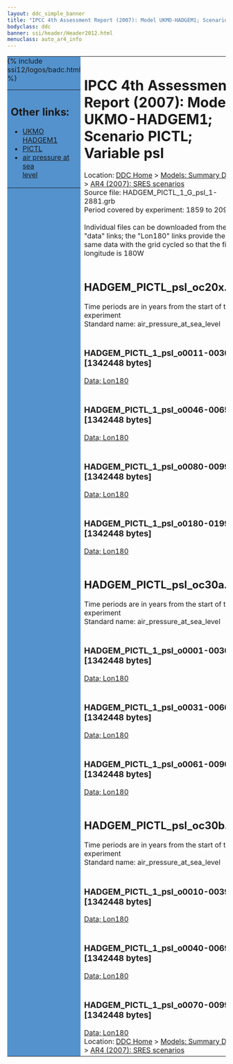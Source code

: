 ```yaml
---
layout: ddc_simple_banner
title: "IPCC 4th Assessment Report (2007): Model UKMO-HADGEM1; Scenario PICTL; Variable psl"
bodyclass: ddc
banner: ssi/header/Header2012.html
menuclass: auto_ar4_info
---
```



<table width="100%" border="0" cellspacing="0" cellpadding="0" style="border-collapse: collapse;">
<tr style="margin:0;padding:0;border:0;">
<td style="margin:0;padding:0;border:0;height:1pt;width:150pt;background:#5492CD;" valign="top" >

<div id="lh-col2" class="auto_ar4_info">
<table class="menumain" bgcolor="#5492CD" cellspacing="0" width="100%" border="0">
<tr><td>
<h2> Other links:</h2>
<ul>
<li><a href="/auto/ar4/model-UKMO-HADGEM1.html">UKMO<br/>HADGEM1</a></li>
<li><a href="/auto/ar4/scenario-PICTL.html">PICTL</a></li>
<li><a href="/auto/ar4/var-air_pressure_at_sea_level.html">air pressure at sea<br/> level</a></li>
</ul>
</td></tr>
{% include ssi12/logos/badc.html %}
</table>
</div>
</td>
<td><h1>IPCC 4th Assessment Report (2007): Model UKMO-HADGEM1; Scenario PICTL; Variable psl</h1>

<!-- Breadcrumb1 -->
<div id="breadcrumb1" align="left">
Location: <a href="/index.html">DDC Home</a> > <a href="/sim/gcm_clim/">Models: Summary Data</a>
> <a href="/sim/gcm_clim/SRES_AR4/index.html">AR4 (2007): SRES scenarios</a>
</div>
<!-- End of Breadcrumb1 -->Source file: HADGEM_PICTL_1_G_psl_1-2881.grb
<br/>
Period covered by experiment: 1859 to 2099<br/>
<br/>Individual files can be downloaded from the "data" links; the "Lon180" links provide the same data
         with the grid cycled so that the first longitude is 180W<br/>
<br/><h2>HADGEM_PICTL_psl_oc20x.tar</h2>
Time periods are in years from the start of the experiment<br/>
Standard name: air_pressure_at_sea_level<br>
<br/><h3>HADGEM_PICTL_1_psl_o0011-0030.nc [1342448 bytes]</h3>
<a href="/cgi-bin/downl/ar4_nc/psl/HADGEM_PICTL_1_psl_o0011-0030.nc">Data; </a><a href="/cgi-bin/downl/ar4_nc/psl/HADGEM_PICTL_1_psl_o0011-0030.cyto180.nc"> Lon180</a><br/>
<br/><h3>HADGEM_PICTL_1_psl_o0046-0065.nc [1342448 bytes]</h3>
<a href="/cgi-bin/downl/ar4_nc/psl/HADGEM_PICTL_1_psl_o0046-0065.nc">Data; </a><a href="/cgi-bin/downl/ar4_nc/psl/HADGEM_PICTL_1_psl_o0046-0065.cyto180.nc"> Lon180</a><br/>
<br/><h3>HADGEM_PICTL_1_psl_o0080-0099.nc [1342448 bytes]</h3>
<a href="/cgi-bin/downl/ar4_nc/psl/HADGEM_PICTL_1_psl_o0080-0099.nc">Data; </a><a href="/cgi-bin/downl/ar4_nc/psl/HADGEM_PICTL_1_psl_o0080-0099.cyto180.nc"> Lon180</a><br/>
<br/><h3>HADGEM_PICTL_1_psl_o0180-0199.nc [1342448 bytes]</h3>
<a href="/cgi-bin/downl/ar4_nc/psl/HADGEM_PICTL_1_psl_o0180-0199.nc">Data; </a><a href="/cgi-bin/downl/ar4_nc/psl/HADGEM_PICTL_1_psl_o0180-0199.cyto180.nc"> Lon180</a><br/>
<br/><h2>HADGEM_PICTL_psl_oc30a.tar</h2>
Time periods are in years from the start of the experiment<br/>
Standard name: air_pressure_at_sea_level<br>
<br/><h3>HADGEM_PICTL_1_psl_o0001-0030.nc [1342448 bytes]</h3>
<a href="/cgi-bin/downl/ar4_nc/psl/HADGEM_PICTL_1_psl_o0001-0030.nc">Data; </a><a href="/cgi-bin/downl/ar4_nc/psl/HADGEM_PICTL_1_psl_o0001-0030.cyto180.nc"> Lon180</a><br/>
<br/><h3>HADGEM_PICTL_1_psl_o0031-0060.nc [1342448 bytes]</h3>
<a href="/cgi-bin/downl/ar4_nc/psl/HADGEM_PICTL_1_psl_o0031-0060.nc">Data; </a><a href="/cgi-bin/downl/ar4_nc/psl/HADGEM_PICTL_1_psl_o0031-0060.cyto180.nc"> Lon180</a><br/>
<br/><h3>HADGEM_PICTL_1_psl_o0061-0090.nc [1342448 bytes]</h3>
<a href="/cgi-bin/downl/ar4_nc/psl/HADGEM_PICTL_1_psl_o0061-0090.nc">Data; </a><a href="/cgi-bin/downl/ar4_nc/psl/HADGEM_PICTL_1_psl_o0061-0090.cyto180.nc"> Lon180</a><br/>
<br/><h2>HADGEM_PICTL_psl_oc30b.tar</h2>
Time periods are in years from the start of the experiment<br/>
Standard name: air_pressure_at_sea_level<br>
<br/><h3>HADGEM_PICTL_1_psl_o0010-0039.nc [1342448 bytes]</h3>
<a href="/cgi-bin/downl/ar4_nc/psl/HADGEM_PICTL_1_psl_o0010-0039.nc">Data; </a><a href="/cgi-bin/downl/ar4_nc/psl/HADGEM_PICTL_1_psl_o0010-0039.cyto180.nc"> Lon180</a><br/>
<br/><h3>HADGEM_PICTL_1_psl_o0040-0069.nc [1342448 bytes]</h3>
<a href="/cgi-bin/downl/ar4_nc/psl/HADGEM_PICTL_1_psl_o0040-0069.nc">Data; </a><a href="/cgi-bin/downl/ar4_nc/psl/HADGEM_PICTL_1_psl_o0040-0069.cyto180.nc"> Lon180</a><br/>
<br/><h3>HADGEM_PICTL_1_psl_o0070-0099.nc [1342448 bytes]</h3>
<a href="/cgi-bin/downl/ar4_nc/psl/HADGEM_PICTL_1_psl_o0070-0099.nc">Data; </a><a href="/cgi-bin/downl/ar4_nc/psl/HADGEM_PICTL_1_psl_o0070-0099.cyto180.nc"> Lon180</a><br/>
<!-- Breadcrumb2 -->
<div id="breadcrumb2" align="left">
Location: <a href="/index.html">DDC Home</a> > <a href="/sim/gcm_clim/">Models: Summary Data</a>
> <a href="/sim/gcm_clim/SRES_AR4/index.html">AR4 (2007): SRES scenarios</a>
</div>
<!-- End of Breadcrumb2 --></td></tr></table>
